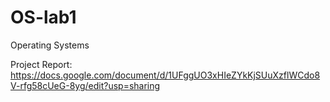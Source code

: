 # OS-lab1
Operating Systems

Project Report: https://docs.google.com/document/d/1UFggUO3xHIeZYkKjSUuXzflWCdo8V-rfg58cUeG-8yg/edit?usp=sharing
